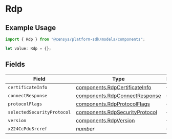 # Rdp

## Example Usage

```typescript
import { Rdp } from "@censys/platform-sdk/models/components";

let value: Rdp = {};
```

## Fields

| Field                                                                            | Type                                                                             | Required                                                                         | Description                                                                      |
| -------------------------------------------------------------------------------- | -------------------------------------------------------------------------------- | -------------------------------------------------------------------------------- | -------------------------------------------------------------------------------- |
| `certificateInfo`                                                                | [components.RdpCertificateInfo](../../models/components/rdpcertificateinfo.md)   | :heavy_minus_sign:                                                               | N/A                                                                              |
| `connectResponse`                                                                | [components.RdpConnectResponse](../../models/components/rdpconnectresponse.md)   | :heavy_minus_sign:                                                               | N/A                                                                              |
| `protocolFlags`                                                                  | [components.RdpProtocolFlags](../../models/components/rdpprotocolflags.md)       | :heavy_minus_sign:                                                               | N/A                                                                              |
| `selectedSecurityProtocol`                                                       | [components.RdpSecurityProtocol](../../models/components/rdpsecurityprotocol.md) | :heavy_minus_sign:                                                               | N/A                                                                              |
| `version`                                                                        | [components.RdpVersion](../../models/components/rdpversion.md)                   | :heavy_minus_sign:                                                               | N/A                                                                              |
| `x224CcPduSrcref`                                                                | *number*                                                                         | :heavy_minus_sign:                                                               | N/A                                                                              |